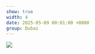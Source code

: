```yaml
---
show: true
width: 4
date: 2025-05-09 00:01:00 +0800
group: Dubai
---
```

<div>
<img src="{{ 'assets/images/photos/dubai/spices2.JPG' | relative_url }}" class="img-fluid rounded" >
</div>